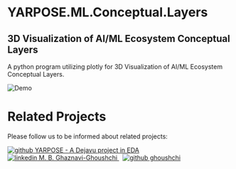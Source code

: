 # YARPOSE.ML.Conceptual.Layers
## 3D Visualization of AI/ML Ecosystem Conceptual Layers

A python program utilizing plotly for 3D Visualization of AI/ML Ecosystem Conceptual Layers.

![Demo](AI_ML_3D-CLayers.gif)

# Related Projects
Please follow us to be informed about related projects:


<p>
<a href="https://github.com/yarpose" rel="nofollow noreferrer">
    <img src="GH.png" alt="github"> YARPOSE - A Dejavu project in EDA
  </a><br>
  <a href="https://www.linkedin.com/in/ghaznavi-ghoushchi" rel="nofollow noreferrer">
    <img src="LI.png" alt="linkedin"> M. B. Ghaznavi-Ghoushchi
  </a> &nbsp; 
  <a href="https://github.com/ghoushchi" rel="nofollow noreferrer">
    <img src="GH.png" alt="github"> ghoushchi
  </a>
</p>

